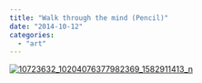 ```yaml
---
title: "Walk through the mind (Pencil)"
date: "2014-10-12"
categories: 
  - "art"
---
```


[![10723632_10204076377982369_1582911413_n](/wp-content/uploads/2014/10/10723632_10204076377982369_1582911413_n.jpg)](/wp-content/uploads/2014/10/10723632_10204076377982369_1582911413_n.jpg)
